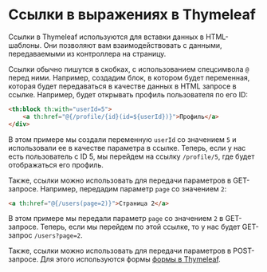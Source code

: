 # Ссылки в выражениях в Thymeleaf

Ссылки в Thymeleaf используются для вставки данных в HTML-шаблоны. Они позволяют вам взаимодействовать с данными, передаваемыми из контроллера на страницу.

Ссылки обычно пишутся в скобках, с использованием спецсимвола `@` перед ними. Например, создадим блок, в котором будет переменная, которая будет передаваться в качестве данных в HTML запросе в ссылке. Например, будет открывать профиль пользователя по его ID:

```html
<th:block th:with="userId=5">
    <a th:href="@{/profile/{id}(id=${userId})}">Профиль</a>
</div>
```

В этом примере мы создали переменную `userId` со значением `5` и использовали ее в качестве параметра в ссылке. Теперь, если у нас есть пользователь с ID 5, мы перейдем на ссылку `/profile/5`, где будет отображаться его профиль.

Также, ссылки можно использовать для передачи параметров в GET-запросе. Например, передадим параметр `page` со значением `2`:

```html
<a th:href="@{/users(page=2)}">Страница 2</a>
```

В этом примере мы передали параметр `page` со значением `2` в GET-запросе. Теперь, если мы перейдем по этой ссылке, то у нас будет GET-запрос `/users?page=2`.

Также, ссылки можно использовать для передачи параметров в POST-запросе. Для этого используются формы [формы в Thymeleaf](syntax-forms.md).
